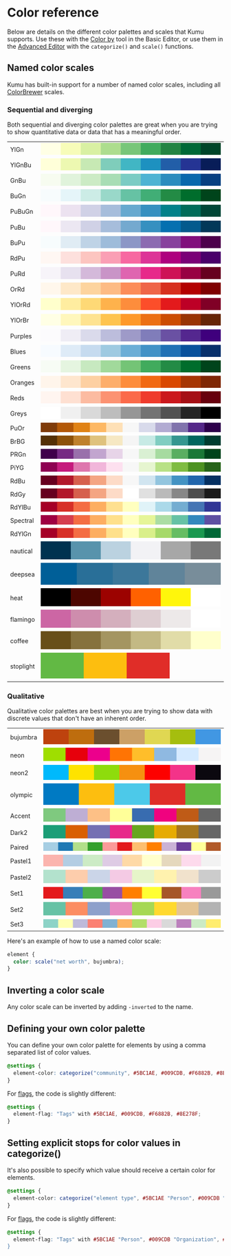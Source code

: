 # Color reference

Below are details on the different color palettes and scales that Kumu supports. Use these with the [Color by](decorate.md#color-by) tool in the Basic Editor, or use them in the [Advanced Editor](decorate.md#decorate-in-the-advanced-editor) with the `categorize()` and `scale()` functions.

## Named color scales

Kumu has built-in support for a number of named color scales, including all [ColorBrewer](http://bl.ocks.org/mbostock/5577023) scales.

### Sequential and diverging

Both sequential and diverging color palettes are great when you are trying to show quantitative data or data that has a meaningful order.

|           |                                                        |
| --------- | ------------------------------------------------------------------ |
| YlGn      | <img src="../images/colors/ylgn.svg" alt="YlGn" data-size="line">     |
| YlGnBu    | <img src="../images/colors/ylgnbu.svg" alt="YlGnBu" data-size="line"> |
| GnBu      | <img src="../images/colors/gnbu.svg" alt="GnBu" data-size="line">|
| BuGn      | <img src="../images/colors/bugn.svg" alt="BuGn" data-size="line">|
| PuBuGn    | <img src="../images/colors/pubugn.svg" alt="PuBuGn" data-size="line">|
| PuBu      | <img src="../images/colors/pubu.svg" alt="PuBu" data-size="line">|
| BuPu      | <img src="../images/colors/bupu.svg" alt="BuPu" data-size="line">|
| RdPu      | <img src="../images/colors/rdpu.svg" alt="RdPu" data-size="line">|
| PuRd      | <img src="../images/colors/purd.svg" alt="PuRd" data-size="line">|
| OrRd      | <img src="../images/colors/orrd.svg" alt="OrRd" data-size="line">|
| YlOrRd    | <img src="../images/colors/ylorrd.svg" alt="YlOrRd" data-size="line">|
| YlOrBr    | <img src="../images/colors/ylorbr.svg" alt="YlOrBr" data-size="line">|
| Purples   | <img src="../images/colors/purples.svg" alt="Purples" data-size="line">|
| Blues     | <img src="../images/colors/blues.svg" alt="Blues" data-size="line">|
| Greens    | <img src="../images/colors/greens.svg" alt="Greens" data-size="line">|
| Oranges   | <img src="../images/colors/oranges.svg" alt="Oranges" data-size="line">|
| Reds      | <img src="../images/colors/reds.svg" alt="Reds" data-size="line">|
| Greys     | <img src="../images/colors/greys.svg" alt="Greys" data-size="line">|
| PuOr      | <img src="../images/colors/puor.svg" alt="PuOr" data-size="line">|
| BrBG      | <img src="../images/colors/brbg.svg" alt="BrBG" data-size="line">|
| PRGn      | <img src="../images/colors/prgn.svg" alt="PRGn" data-size="line">|
| PiYG      | <img src="../images/colors/piyg.svg" alt="PiYG" data-size="line">|
| RdBu      | <img src="../images/colors/rdbu.svg" alt="RdBu" data-size="line">|
| RdGy      | <img src="../images/colors/rdgy.svg" alt="RdGy" data-size="line">|
| RdYlBu    | <img src="../images/colors/rdylbu.svg" alt="RdYlBu" data-size="line">|
| Spectral  | <img src="../images/colors/spectral.svg" alt="Spectral" data-size="line">|
| RdYlGn    | <img src="../images/colors/rdylgn.svg" alt="RdYlGn" data-size="line">|
| nautical  | <img src="../images/colors/nautical.svg" alt="nautical" data-size="line">|
| deepsea   | <img src="../images/colors/deepsea.svg" alt="deepsea" data-size="line">|
| heat      | <img src="../images/colors/heat.svg" alt="heat" data-size="line">|
| flamingo  | <img src="../images/colors/flamingo.svg" alt="flamingo" data-size="line">|
| coffee    | <img src="../images/colors/coffee.svg" alt="coffee" data-size="line">|
| stoplight | <img src="../images/colors/stoplight.svg" alt="stoplight" data-size="line">|

### Qualitative

Qualitative color palettes are best when you are trying to show data with discrete values that don't have an inherent order.

|          |                                                                    |
| -------- | ------------------------------------------------------------------ |
| bujumbra | <img src="../images/colors/bujumbra.svg" alt="bujumbra" data-size="line">|
| neon     | <img src="../images/colors/neon.svg" alt="neon" data-size="line">|
| neon2    | <img src="../images/colors/neon2.svg" alt="neon2" data-size="line">|
| olympic  | <img src="../images/colors/olympic.svg" alt="olympic" data-size="line">|
| Accent   | <img src="../images/colors/accent.svg" alt="Accent" data-size="line">|
| Dark2    | <img src="../images/colors/dark2.svg" alt="Dark2" data-size="line">|
| Paired   | <img src="../images/colors/paired.svg" alt="Paired" data-size="line">|
| Pastel1  | <img src="../images/colors/pastel1.svg" alt="Pastel1" data-size="line">|
| Pastel2  | <img src="../images/colors/pastel2.svg" alt="Pastel2" data-size="line">|
| Set1     | <img src="../images/colors/set1.svg" alt="Set1" data-size="line">|
| Set2     | <img src="../images/colors/set2.svg" alt="Set2" data-size="line">|
| Set3     | <img src="../images/colors/set3.svg" alt="Set3" data-size="line">|

Here's an example of how to use a named color scale:

```scss
element {
  color: scale("net worth", bujumbra);
}
```

## Inverting a color scale

Any color scale can be inverted by adding `-inverted` to the name.

## Defining your own color palette

You can define your own color palette for elements by using a comma separated list of color values.

```scss
@settings {
  element-color: categorize("community", #5BC1AE, #009CDB, #F6882B, #8E278F)
}
```

For [flags](flags.md), the code is slightly different:

```scss
@settings {
  element-flag: "Tags" with #5BC1AE, #009CDB, #F6882B, #8E278F;
}
```

## Setting explicit stops for color values in categorize()

It's also possible to specify which value should receive a certain color for elements.

```scss
@settings {
  element-color: categorize("element type", #5BC1AE "Person", #009CDB "Organization", #F6882B "Region")
}
```

For [flags](flags.md), the code is slightly different:

```scss
@settings {
  element-flag: "Tags" with #5BC1AE "Person", #009CDB "Organization", #F6882B "Region;
}
```
